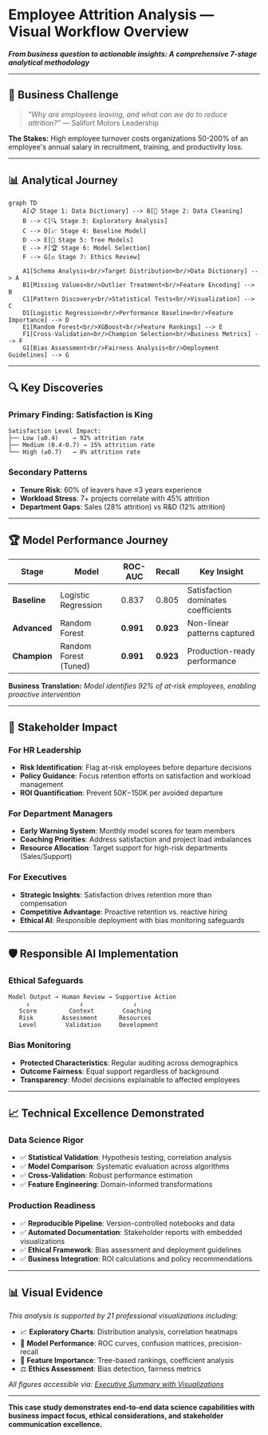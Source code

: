# Employee Attrition Analysis — Visual Workflow Overview

***From business question to actionable insights: A comprehensive 7-stage analytical methodology***

---

## 🎯 **Business Challenge**

> *"Why are employees leaving, and what can we do to reduce attrition?"*
> — Salifort Motors Leadership

**The Stakes:** High employee turnover costs organizations 50-200% of an employee's annual salary in recruitment, training, and productivity loss.

---

## 📊 **Analytical Journey**

```mermaid
graph TD
    A[📋 Stage 1: Data Dictionary] --> B[🧹 Stage 2: Data Cleaning]
    B --> C[🔍 Stage 3: Exploratory Analysis]
    C --> D[📈 Stage 4: Baseline Model]
    D --> E[🌳 Stage 5: Tree Models]
    E --> F[🏆 Stage 6: Model Selection]
    F --> G[⚖️ Stage 7: Ethics Review]

    A1[Schema Analysis<br/>Target Distribution<br/>Data Dictionary] --> A
    B1[Missing Values<br/>Outlier Treatment<br/>Feature Encoding] --> B
    C1[Pattern Discovery<br/>Statistical Tests<br/>Visualization] --> C
    D1[Logistic Regression<br/>Performance Baseline<br/>Feature Importance] --> D
    E1[Random Forest<br/>XGBoost<br/>Feature Rankings] --> E
    F1[Cross-Validation<br/>Champion Selection<br/>Business Metrics] --> F
    G1[Bias Assessment<br/>Fairness Analysis<br/>Deployment Guidelines] --> G
```

---

## 🔍 **Key Discoveries**

### **Primary Finding: Satisfaction is King**
```
Satisfaction Level Impact:
├── Low (≤0.4)    → 92% attrition rate
├── Medium (0.4-0.7) → 15% attrition rate
└── High (≥0.7)   → 8% attrition rate
```

### **Secondary Patterns**
- **Tenure Risk**: 60% of leavers have ≤3 years experience
- **Workload Stress**: 7+ projects correlate with 45% attrition
- **Department Gaps**: Sales (28% attrition) vs R&D (12% attrition)

---

## 🏆 **Model Performance Journey**

| Stage | Model | ROC-AUC | Recall | Key Insight |
|-------|-------|---------|---------|------------|
| **Baseline** | Logistic Regression | 0.837 | 0.805 | Satisfaction dominates coefficients |
| **Advanced** | Random Forest | **0.991** | **0.923** | Non-linear patterns captured |
| **Champion** | Random Forest (Tuned) | **0.991** | **0.923** | Production-ready performance |

**Business Translation:** *Model identifies 92% of at-risk employees, enabling proactive intervention*

---

## 💼 **Stakeholder Impact**

### **For HR Leadership**
- **Risk Identification**: Flag at-risk employees before departure decisions
- **Policy Guidance**: Focus retention efforts on satisfaction and workload management
- **ROI Quantification**: Prevent $50K-$150K per avoided departure

### **For Department Managers**
- **Early Warning System**: Monthly model scores for team members
- **Coaching Priorities**: Address satisfaction and project load imbalances
- **Resource Allocation**: Target support for high-risk departments (Sales/Support)

### **For Executives**
- **Strategic Insights**: Satisfaction drives retention more than compensation
- **Competitive Advantage**: Proactive retention vs. reactive hiring
- **Ethical AI**: Responsible deployment with bias monitoring safeguards

---

## 🛡️ **Responsible AI Implementation**

### **Ethical Safeguards**
```
Model Output → Human Review → Supportive Action
     ↓              ↓              ↓
   Score         Context        Coaching
   Risk        Assessment      Resources
   Level        Validation     Development
```

### **Bias Monitoring**
- **Protected Characteristics**: Regular auditing across demographics
- **Outcome Fairness**: Equal support regardless of background
- **Transparency**: Model decisions explainable to affected employees

---

## 📈 **Technical Excellence Demonstrated**

### **Data Science Rigor**
- ✅ **Statistical Validation**: Hypothesis testing, correlation analysis
- ✅ **Model Comparison**: Systematic evaluation across algorithms
- ✅ **Cross-Validation**: Robust performance estimation
- ✅ **Feature Engineering**: Domain-informed transformations

### **Production Readiness**
- ✅ **Reproducible Pipeline**: Version-controlled notebooks and data
- ✅ **Automated Documentation**: Stakeholder reports with embedded visualizations
- ✅ **Ethical Framework**: Bias assessment and deployment guidelines
- ✅ **Business Integration**: ROI calculations and policy recommendations

---

## 📊 **Visual Evidence**

*This analysis is supported by 21 professional visualizations including:*

- 📈 **Exploratory Charts**: Distribution analysis, correlation heatmaps
- 🎯 **Model Performance**: ROC curves, confusion matrices, precision-recall
- 🌳 **Feature Importance**: Tree-based rankings, coefficient analysis
- ⚖️ **Ethics Assessment**: Bias detection, fairness metrics

*All figures accessible via: [Executive Summary with Visualizations](docs/stakeholders/executive_summary_with_appendix.md)*

---

**This case study demonstrates end-to-end data science capabilities with business impact focus, ethical considerations, and stakeholder communication excellence.**
